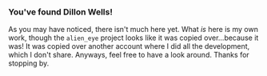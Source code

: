 ### You've found Dillon Wells!
As you may have noticed, there isn't much here yet. What _is_ here is my own work, though the `alien_eye` project looks like it was copied over...because it was! It was copied over another account where I did all the development, which I don't share. Anyways, feel free to have a look around. Thanks for stopping by.


<!--
**dwells35/dwells35** is a ✨ _special_ ✨ repository because its `README.md` (this file) appears on your GitHub profile.

Here are some ideas to get you started:

- 🔭 I’m currently working on ...
- 🌱 I’m currently learning ...
- 👯 I’m looking to collaborate on ...
- 🤔 I’m looking for help with ...
- 💬 Ask me about ...
- 📫 How to reach me: ...
- 😄 Pronouns: ...
- ⚡ Fun fact: ...
-->
